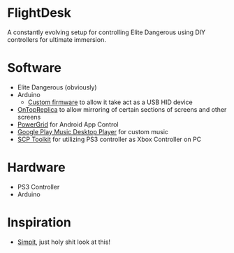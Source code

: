 # FlightDesk
A constantly evolving setup for controlling Elite Dangerous using DIY controllers for ultimate immersion.

# Software
 - Elite Dangerous (obviously)
 - Arduino
   - [Custom firmware](http://mitchtech.net/arduino-usb-hid-keyboard/) to allow it take act as a USB HID device
 - [OnTopReplica](https://ontopreplica.codeplex.com/) to allow mirroring of certain sections of screens and other screens
 - [PowerGrid](http://www.roccat.org/en-US/Products/Gaming-Software/Power-Grid/Home/) for Android App Control
 - [Google Play Music Desktop Player](https://www.googleplaymusicdesktopplayer.com/) for custom music
 - [SCP Toolkit](https://github.com/nefarius/ScpToolkit) for utilizing PS3 controller as Xbox Controller on PC
 
# Hardware
 - PS3 Controller
 - Arduino

# Inspiration
 - [Simpit](https://www.simplicate.info/tag/joystick/), just holy shit look at this!
 
 
 
